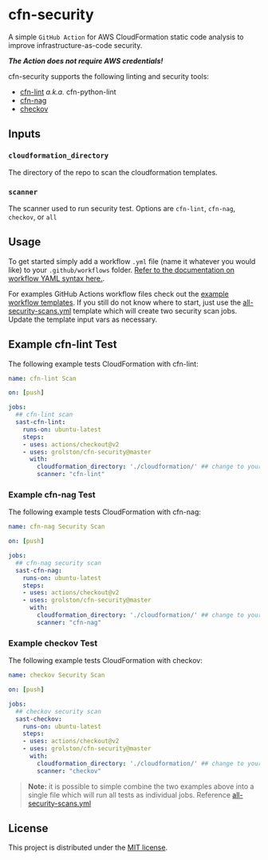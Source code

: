 # cfn-security

A simple `GitHub Action` for AWS CloudFormation static code analysis to improve infrastructure-as-code security.

***The Action does not require AWS credentials!***

cfn-security supports the following linting and security tools:

- [cfn-lint](https://github.com/aws-cloudformation/cfn-python-lint) *a.k.a.* cfn-python-lint
- [cfn-nag](https://github.com/stelligent/cfn_nag)
- [checkov](https://github.com/bridgecrewio/checkov)

## Inputs

### `cloudformation_directory`

The directory of the repo to scan the cloudformation templates.

### `scanner`

The scanner used to run security test. Options are `cfn-lint`, `cfn-nag`, `checkov`, or `all`

## Usage

To get started simply add a workflow `.yml` file (name it whatever you would like) to your `.github/workflows` folder. [Refer to the documentation on workflow YAML syntax here.](https://help.github.com/en/articles/workflow-syntax-for-github-actions).

For examples GitHub Actions workflow files check out the [example workflow templates](https://github.com/grolston/cfn-security/tree/master/workflow-examples). If you still do not know where to start, just use the [all-security-scans.yml](workflow-examples/all-security-scans.yml) template which will create two security scan jobs. Update the template input vars as necessary.

## Example cfn-lint Test

The following example tests CloudFormation with cfn-lint:

```yaml
name: cfn-lint Scan

on: [push]

jobs:
  ## cfn-lint scan
  sast-cfn-lint:
    runs-on: ubuntu-latest
    steps:
    - uses: actions/checkout@v2
    - uses: grolston/cfn-security@master
      with:
        cloudformation_directory: './cloudformation/' ## change to your template directory
        scanner: "cfn-lint"
```

### Example cfn-nag Test

The following example tests CloudFormation with cfn-nag:

```yaml
name: cfn-nag Security Scan

on: [push]

jobs:
  ## cfn-nag security scan
  sast-cfn-nag:
    runs-on: ubuntu-latest
    steps:
    - uses: actions/checkout@v2
    - uses: grolston/cfn-security@master
      with:
        cloudformation_directory: './cloudformation/' ## change to your template directory
        scanner: "cfn-nag"
```

### Example checkov Test

The following example tests CloudFormation with checkov:

```yaml
name: checkov Security Scan

on: [push]

jobs:
  ## checkov security scan
  sast-checkov:
    runs-on: ubuntu-latest
    steps:
    - uses: actions/checkout@v2
    - uses: grolston/cfn-security@master
      with:
        cloudformation_directory: './cloudformation/' ## change to your template directory
        scanner: "checkov"
```

> **Note:** it is possible to simple combine the two examples above into a single file which will run all tests as individual jobs. Reference [all-security-scans.yml](workflow-examples/all-security-scans.yml)

## License

This project is distributed under the [MIT license](LICENSE.md).
